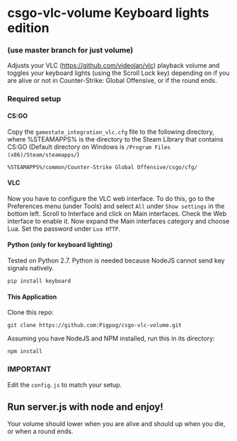 # csgo-vlc-volume Keyboard lights edition
### (use master branch for just volume)
Adjusts your VLC (https://github.com/videolan/vlc) playback volume and toggles your keyboard lights (using the Scroll Lock key) depending on if you are alive or not in Counter-Strike: Global Offensive, or if the round ends.

### Required setup
#### CS:GO

Copy the `gamestate_integration_vlc.cfg` file to the following directory, where %STEAMAPPS% is the directory to the Steam Library that contains CS:GO (Default directory on Windows is `/Program Files (x86)/Steam/steamapps/`)

```
%STEAMAPPS%/common/Counter-Strike Global Offensive/csgo/cfg/
```

#### VLC
Now you have to configure the VLC web interface. To do this, go to the Preferences menu (under Tools) and select `All` under `Show settings` in the bottom left. Scroll to Interface and click on Main interfaces. Check the Web interface to enable it. Now expand the Main interfaces category and choose Lua. Set the password under `Lua HTTP`.

#### Python (only for keyboard lighting)
Tested on Python 2.7. Python is needed because NodeJS cannot send key signals natively.
```
pip install keyboard
```

#### This Application

Clone this repo:
```
git clone https://github.com:Pigpog/csgo-vlc-volume.git
```
Assuming you have NodeJS and NPM installed, run this in its directory:
```
npm install
```
### IMPORTANT
Edit the `config.js` to match your setup.

## Run server.js with node and enjoy!
Your volume should lower when you are alive and should up when you die, or when a round ends.
